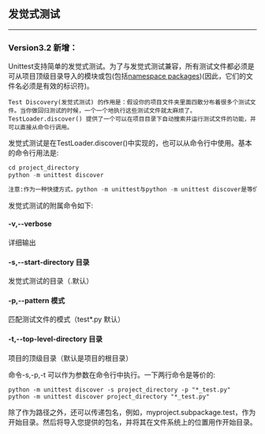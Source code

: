 ## 发觉式测试
***

### Version3.2 新增：

Unittest支持简单的发觉式测试。为了与发觉式测试兼容，所有测试文件都必须是可从项目顶级目录导入的模块或包(包括[namespace packages](https://docs.python.org/3/glossary.html#term-namespace-package))(因此，它们的文件名必须是有效的标识符)。

```
Test Discovery(发觉式测试) 的作用是：假设你的项目文件夹里面四散分布着很多个测试文件。当你做回归测试的时候，一个一个地执行这些测试文件就太麻烦了。TestLoader.discover() 提供了一个可以在项目目录下自动搜索并运行测试文件的功能，并可以直接从命令行调用。
```

发觉式测试是在TestLoader.discover()中实现的，也可以从命令行中使用。基本的命令行用法是:

```python
cd project_directory
python -m unittest discover
```

```python
注意:作为一种快捷方式，python -m unittest与python -m unittest discover是等价的。如果要通过参数使用发觉式测试，必须显式地使用discover子命令。
```

发觉式测试的附属命令如下:

#### -v,--verbose  
  
  详细输出
  
#### -s,--start-directory 目录
  
  发觉式测试的目录（.默认）

#### -p,--pattern 模式
  
  匹配测试文件的模式（test*.py 默认）

#### -t,--top-level-directory 目录
  
  项目的顶级目录（默认是项目的根目录）
  
命令-s,-p,-t 可以作为参数在命令行中执行。一下两行命令是等价的:

```
python -m unittest discover -s project_directory -p "*_test.py"
python -m unittest discover project_directory "*_test.py"
```

除了作为路径之外，还可以传递包名，例如，myproject.subpackage.test，作为开始目录。然后将导入您提供的包名，并将其在文件系统上的位置用作开始目录。
